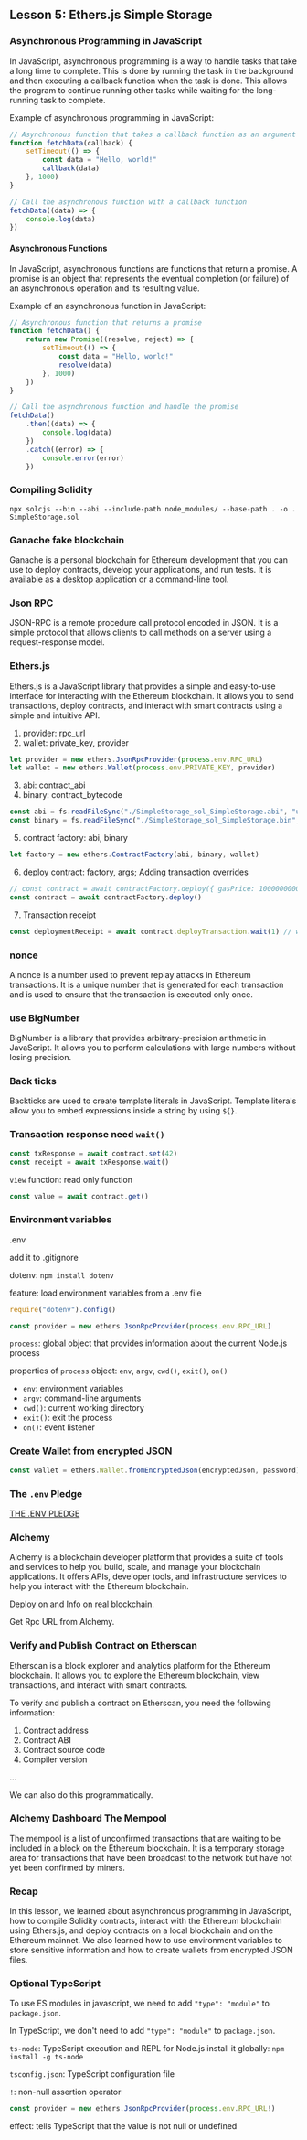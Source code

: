 ## Lesson 5: Ethers.js Simple Storage

### Asynchronous Programming in JavaScript

In JavaScript, asynchronous programming is a way to handle tasks that take a long time to complete. This is done by running the task in the background and then executing a callback function when the task is done. This allows the program to continue running other tasks while waiting for the long-running task to complete.

Example of asynchronous programming in JavaScript:

```javascript
// Asynchronous function that takes a callback function as an argument
function fetchData(callback) {
    setTimeout(() => {
        const data = "Hello, world!"
        callback(data)
    }, 1000)
}

// Call the asynchronous function with a callback function
fetchData((data) => {
    console.log(data)
})
```

#### Asynchronous Functions

In JavaScript, asynchronous functions are functions that return a promise. A promise is an object that represents the eventual completion (or failure) of an asynchronous operation and its resulting value.

Example of an asynchronous function in JavaScript:

```javascript
// Asynchronous function that returns a promise
function fetchData() {
    return new Promise((resolve, reject) => {
        setTimeout(() => {
            const data = "Hello, world!"
            resolve(data)
        }, 1000)
    })
}

// Call the asynchronous function and handle the promise
fetchData()
    .then((data) => {
        console.log(data)
    })
    .catch((error) => {
        console.error(error)
    })
```

### Compiling Solidity

`npx solcjs --bin --abi --include-path node_modules/ --base-path . -o . SimpleStorage.sol`

### Ganache fake blockchain

Ganache is a personal blockchain for Ethereum development that you can use to deploy contracts, develop your applications, and run tests. It is available as a desktop application or a command-line tool.

### Json RPC

JSON-RPC is a remote procedure call protocol encoded in JSON. It is a simple protocol that allows clients to call methods on a server using a request-response model.

### Ethers.js

Ethers.js is a JavaScript library that provides a simple and easy-to-use interface for interacting with the Ethereum blockchain. It allows you to send transactions, deploy contracts, and interact with smart contracts using a simple and intuitive API.

1. provider: rpc_url
2. wallet: private_key, provider

```javascript
let provider = new ethers.JsonRpcProvider(process.env.RPC_URL)
let wallet = new ethers.Wallet(process.env.PRIVATE_KEY, provider)
```

3. abi: contract_abi
4. binary: contract_bytecode

```javascript
const abi = fs.readFileSync("./SimpleStorage_sol_SimpleStorage.abi", "utf8")
const binary = fs.readFileSync("./SimpleStorage_sol_SimpleStorage.bin", "utf8")
```

5. contract factory: abi, binary

```javascript
let factory = new ethers.ContractFactory(abi, binary, wallet)
```

6. deploy contract: factory, args; Adding transaction overrides

```javascript
// const contract = await contractFactory.deploy({ gasPrice: 100000000000 })
const contract = await contractFactory.deploy()
```

7. Transaction receipt

```javascript
const deploymentReceipt = await contract.deployTransaction.wait(1) // wait for 1 block
```

### nonce

A nonce is a number used to prevent replay attacks in Ethereum transactions. It is a unique number that is generated for each transaction and is used to ensure that the transaction is executed only once.

### use BigNumber

BigNumber is a library that provides arbitrary-precision arithmetic in JavaScript. It allows you to perform calculations with large numbers without losing precision.

### Back ticks

Backticks are used to create template literals in JavaScript. Template literals allow you to embed expressions inside a string by using `${}`.

### Transaction response need `wait()`

```javascript
const txResponse = await contract.set(42)
const receipt = await txResponse.wait()
```

`view` function: read only function

```javascript
const value = await contract.get()
```

### Environment variables

.env

add it to .gitignore

dotenv: `npm install dotenv`

feature: load environment variables from a .env file

```javascript
require("dotenv").config()

const provider = new ethers.JsonRpcProvider(process.env.RPC_URL)
```

`process`: global object that provides information about the current Node.js process

properties of `process` object: `env`, `argv`, `cwd()`, `exit()`, `on()`

-   `env`: environment variables
-   `argv`: command-line arguments
-   `cwd()`: current working directory
-   `exit()`: exit the process
-   `on()`: event listener

### Create Wallet from encrypted JSON

```javascript
const wallet = ethers.Wallet.fromEncryptedJson(encryptedJson, password)
```

### The `.env` Pledge

[THE .ENV PLEDGE](https://github.com/smartcontractkit/full-blockchain-solidity-course-js/discussions/5#discussion-4072059)

### Alchemy

Alchemy is a blockchain developer platform that provides a suite of tools and services to help you build, scale, and manage your blockchain applications. It offers APIs, developer tools, and infrastructure services to help you interact with the Ethereum blockchain.

Deploy on and Info on real blockchain.

Get Rpc URL from Alchemy.

### Verify and Publish Contract on Etherscan

Etherscan is a block explorer and analytics platform for the Ethereum blockchain. It allows you to explore the Ethereum blockchain, view transactions, and interact with smart contracts.

To verify and publish a contract on Etherscan, you need the following information:

1. Contract address
2. Contract ABI
3. Contract source code
4. Compiler version

...

We can also do this programmatically.

### Alchemy Dashboard The Mempool

The mempool is a list of unconfirmed transactions that are waiting to be included in a block on the Ethereum blockchain. It is a temporary storage area for transactions that have been broadcast to the network but have not yet been confirmed by miners.

### Recap

In this lesson, we learned about asynchronous programming in JavaScript, how to compile Solidity contracts, interact with the Ethereum blockchain using Ethers.js, and deploy contracts on a local blockchain and on the Ethereum mainnet. We also learned how to use environment variables to store sensitive information and how to create wallets from encrypted JSON files.

### Optional TypeScript

To use ES modules in javascript, we need to add `"type": "module"` to `package.json`.

In TypeScript, we don't need to add `"type": "module"` to `package.json`.

`ts-node`: TypeScript execution and REPL for Node.js
install it globally: `npm install -g ts-node`

`tsconfig.json`: TypeScript configuration file

`!`: non-null assertion operator

```typescript
const provider = new ethers.JsonRpcProvider(process.env.RPC_URL!)
```

effect: tells TypeScript that the value is not null or undefined
